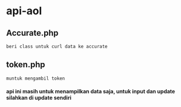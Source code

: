# api-aol

## Accurate.php
``` beri class untuk curl data ke accurate ```

## token.php
``` muntuk mengambil token ```

#### api ini masih untuk menampilkan data saja, untuk input dan update silahkan di update sendiri
